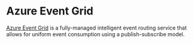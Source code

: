 # Azure Event Grid

[Azure Event Grid](https://azure.com/eventgrid) is a fully-managed intelligent event routing service that allows for uniform event consumption using a publish-subscribe model.